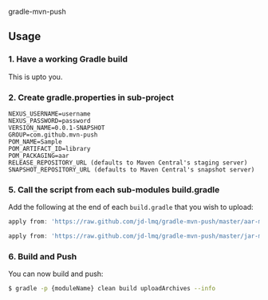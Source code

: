gradle-mvn-push
## Usage

### 1. Have a working Gradle build
This is upto you.

### 2. Create gradle.properties in sub-project
```properties
NEXUS_USERNAME=username
NEXUS_PASSWORD=password
VERSION_NAME=0.0.1-SNAPSHOT
GROUP=com.github.mvn-push
POM_NAME=Sample
POM_ARTIFACT_ID=library
POM_PACKAGING=aar
RELEASE_REPOSITORY_URL (defaults to Maven Central's staging server)
SNAPSHOT_REPOSITORY_URL (defaults to Maven Central's snapshot server)
```
### 5. Call the script from each sub-modules build.gradle

Add the following at the end of each `build.gradle` that you wish to upload:

```groovy
apply from: 'https://raw.github.com/jd-lmq/gradle-mvn-push/master/aar-mvn-push.gradle'
```

```groovy
apply from: 'https://raw.github.com/jd-lmq/gradle-mvn-push/master/jar-mvn-push.gradle'
```

### 6. Build and Push

You can now build and push:

```bash
$ gradle -p {moduleName} clean build uploadArchives --info
```
